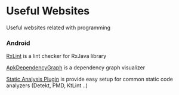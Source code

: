 # Useful Websites
Useful websites related with programming

### Android
[RxLint](https://bitbucket.org/littlerobots/rxlint) is a lint checker for RxJava library

[ApkDependencyGraph](https://github.com/alexzaitsev/apk-dependency-graph) is a dependency graph visualizer

[Static Analysis Plugin](https://github.com/novoda/gradle-static-analysis-plugin) is provide easy setup for common static code analyzers (Detekt, PMD, KtLint ..)

